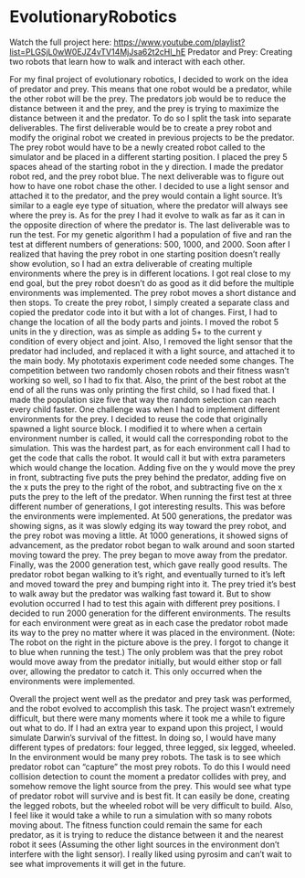# EvolutionaryRobotics
Watch the full project here: https://www.youtube.com/playlist?list=PLGSjL0wW0EJZ4vTV14MjJsa62t2cHl_hE
Predator and Prey: Creating two robots that learn how to walk and interact with each other.

For my final project of evolutionary robotics, I decided to work on the idea of predator and prey. This means that one robot would be a predator, while the other robot will be the prey. The predators job would be to reduce the distance between it and the prey, and the prey is trying to maximize the distance between it and the predator. To do so I split the task into separate deliverables. The first deliverable would be to create a prey robot and modify the original robot we created in previous projects to be the predator. The prey robot would have to be a newly created robot called to the simulator and be placed in a different starting position. I placed the prey 5 spaces ahead of the starting robot in the y direction. I made the predator robot red, and the prey robot blue. The next deliverable was to figure out how to have one robot chase the other. I decided to use a light sensor and attached it to the predator, and the prey would contain a light source. It’s similar to a eagle eye type of situation, where the predator will always see where the prey is. As for the prey I had it evolve to walk as far as it can in the opposite direction of where the predator is. The last deliverable was to run the test. For my genetic algorithm I had a population of five and ran the test at different numbers of generations: 500, 1000, and 2000. Soon after I realized that having the prey robot in one starting position doesn’t really show evolution, so I had an extra deliverable of creating multiple environments where the prey is in different locations. I got real close to my end goal, but the prey robot doesn’t do as good as it did before the multiple environments was implemented. The prey robot moves a short distance and then stops.
	To create the prey robot, I simply created a separate class and copied the predator code into it but with a lot of changes. First, I had to change the location of all the body parts and joints. I moved the robot 5 units in the y direction, was as simple as adding 5+ to the current y condition of every object and joint. Also, I removed the light sensor that the predator had included, and replaced it with a light source, and attached it to the main body. My phototaxis experiment code needed some changes. The competition between two randomly chosen robots and their fitness wasn’t working so well, so I had to fix that. Also, the print of the best robot at the end of all the runs was only printing the first child, so I had fixed that. I made the population size five that way the random selection can reach every child faster. One challenge was when I had to implement different environments for the prey. I decided to reuse the code that originally spawned a light source block. I modified it to where when a certain environment number is called, it would call the corresponding robot to the simulation. This was the hardest part, as for each environment call I had to get the code that calls the robot. It would call it but with extra parameters which would change the location. Adding five on the y would move the prey in front, subtracting five puts the prey behind the predator, adding five on the x puts the prey to the right of the robot, and subtracting five on the x puts the prey to the left of the predator.
 	When running the first test at three different number of generations, I got interesting results. This was before the environments were implemented. At 500 generations, the predator was showing signs, as it was slowly edging its way toward the prey robot, and the prey robot was moving a little. 
 At 1000 generations, it showed signs of advancement, as the predator robot began to walk around and soon started moving toward the prey. The prey began to move away from the predator. 
 Finally, was the 2000 generation test, which gave really good results. The predator robot began walking to it’s right, and eventually turned to it’s left and moved toward the prey and bumping right into it. The prey tried it’s best to walk away but the predator was walking fast toward it.
 But to show evolution occurred I had to test this again with different prey positions. I decided to run 2000 generation for the different environments. The results for each environment were great as in each case the predator robot made its way to the prey no matter where it was placed in the environment. (Note: The robot on the right in the picture above is the prey. I forgot to change it to blue when running the test.) The only problem was that the prey robot would move away from the predator initially, but would either stop or fall over, allowing the predator to catch it. This only occurred when the environments were implemented. 
	
  Overall the project went well as the predator and prey task was performed, and the robot evolved to accomplish this task. The project wasn’t extremely difficult, but there were many moments where it took me a while to figure out what to do. If I had an extra year to expand upon this project, I would simulate Darwin’s survival of the fittest. In doing so, I would have many different types of predators: four legged, three legged, six legged, wheeled. In the environment would be many prey robots. The task is to see which predator robot can “capture” the most prey robots. To do this I would need collision detection to count the moment a predator collides with prey, and somehow remove the light source from the prey. This would see what type of predator robot will survive and is best fit. It can easily be done, creating the legged robots, but the wheeled robot will be very difficult to build. Also, I feel like it would take a while to run a simulation with so many robots moving about. The fitness function could remain the same for each predator, as it is trying to reduce the distance between it and the nearest robot it sees (Assuming the other light sources in the environment don’t interfere with the light sensor). I really liked using pyrosim and can’t wait to see what improvements it will get in the future.

